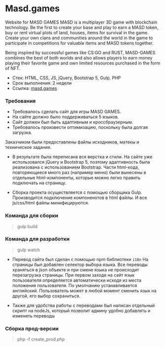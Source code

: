 
# Masd.games

Website for MASD GAMES
MASD is a multiplayer 3D game with blockchain technology. Be the first to create your base and play to earn a MASD token, buy or rent virtual plots of land, houses, items for survival in the game. Create your own clans and communities around the world in the game to participate in competitions for valuable items and MASD tokens together.

Being inspired by successful games like CS:GO and RUST, MASD-GAMES combines the best of both worlds and also allows players to earn money playing their favorite game and own limited resources purchased in the form of NFT.

- Стек: HTML, CSS, JS, jQuery, Bootstrap 5, Gulp, PHP
- Срок выполнения: 2 недели
- Ссылка: [masd.games](https://masd.games/)


### Требования
- Требовалось сделать сайт для игры MASD GAMES.
- На сайте должно было поддерживаться 5 языков.
- Сайт должен был быть адаптивным и кроссбраузерным.
- Требовалось произвести оптимизацию, поскольку была долгая загрузка.

Заказчиком были предоставлены файлы исходников, матекы и техническое задание.

- В результате была переписана вся верстка и стили. На сайте уже использовался jQuery и Bootstrap 5, поэтому адаптивность была реализована с использованием Bootstrap.
Части html-кода, повторяющиеся много раз (например меню) были вынесены в отдельные html-компоненты, которые можно легко править подключать на страницу.

- Сборка проекта осуществляется с помощью сборщика Gulp.
Производится подключение компоненотов в html файлы. И все js/css/html файлы минифицируются.
### Команда для сборки
> gulp build

### Команда для разработки
> gulp watch

- Перевод сайта был сделан с помощью npm библиотеки `i18n`
На страницы был добавлен селектор выбора языка. Все переводы храняться в json объекте и при смене языка не происходит перезагрузка страницы.
При первом заходе на сайт язык пользователя определяется автоматически исходя из места положения пользователя. По умолчанию устанавливается английский.
Пользователь может в любой момент сменить язык на другой, его выбор сохраниться.

- Также для удобства работы с переводами был написан отдельный скрипт на nodeJs, который позволит админу удобно добавлять и изменять переводы


### Сборка прод-версии 
> php -f create_prod.php
